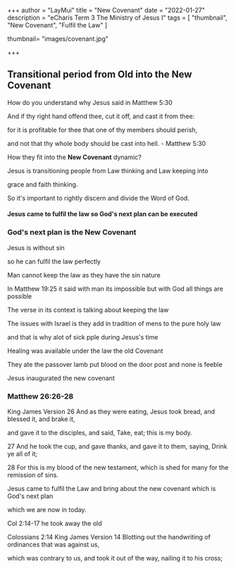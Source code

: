 +++
author = "LayMui"
title = "New Covenant"
date = "2022-01-27"
description = "eCharis Term 3 The Ministry of Jesus I"
tags = [
   "thumbnail", "New Covenant", "Fulfil the Law"
]

thumbnail= "images/covenant.jpg"

+++

## Transitional period from Old into the New Covenant

How do you understand why Jesus said in Matthew 5:30

And if thy right hand offend thee, cut it off, and cast it from thee:

for it is profitable for thee that one of thy members should perish, 

and not that thy whole body should be cast into hell. - Matthew 5:30

How they fit into the **New Covenant** dynamic?

Jesus is transitioning people from Law thinking and Law keeping into

grace and faith thinking.

So it's important to rightly discern and divide the Word of God.

#### Jesus came to fulfil the law so God's next plan can be executed 
### God's next plan is the New Covenant

Jesus is without sin

so he can fulfil the law perfectly

Man cannot keep the law as they have the sin nature

In Matthew 19:25 it said with man its impossible 
but with God all things are possible

The verse in its context is talking about keeping the law

The issues with Israel is they add in tradition of mens to the pure holy law 

and that is why alot of sick pple during Jesus's time

Healing was available under the law the old Covenant

They ate the passover lamb put blood on the door post and none is feeble


Jesus inaugurated the new covenant


### Matthew 26:26-28
King James Version
26 And as they were eating, Jesus took bread, and blessed it, and brake it, 

and gave it to the disciples, and said, Take, eat; this is my body.

27 And he took the cup, and gave thanks, and gave it to them, saying, Drink ye all of it;

28 For this is my blood of the new testament, which is shed for many for the remission of sins.

Jesus came to fulfil the Law and bring about the new covenant which is God's next plan

which we are now in today.

Col 2:14-17  he took away the old

Colossians 2:14
King James Version
14 Blotting out the handwriting of ordinances that was against us, 

which was contrary to us, and took it out of the way, nailing it to his cross;



